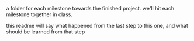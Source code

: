 a folder for each milestone towards the finished project.  we'll hit each milestone together in class.

this readme will say what happened from the last step to this one, and what should be learned from that step